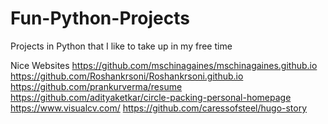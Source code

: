 # Fun-Python-Projects
 Projects in Python that I like to take up in my free time

Nice Websites
https://github.com/mschinagaines/mschinagaines.github.io
https://github.com/Roshankrsoni/Roshankrsoni.github.io
https://github.com/prankurverma/resume
https://github.com/adityaketkar/circle-packing-personal-homepage
https://www.visualcv.com/
https://github.com/caressofsteel/hugo-story
